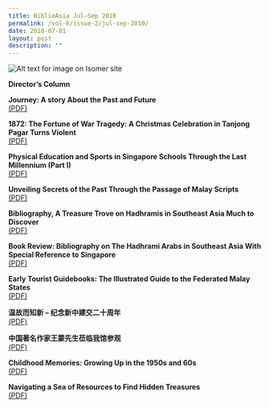 ```yaml
---
title: BiblioAsia Jul–Sep 2010
permalink: /vol-6/issue-2/jul-sep-2010/
date: 2010-07-01
layout: post
description: ""
---
```

![Alt text for image on Isomer site](/images/covers/ba6-2.jpg)

**Director’s Column**

**Journey: A story About the Past and Future** <br>
[(PDF)](/files/pdf/vol-6/issue-2/v6-issue2_JourneyPastFuture.pdf)

**1872: The Fortune of War Tragedy: A Christmas Celebration in Tanjong Pagar Turns Violent** <br>
[(PDF)](/files/pdf/vol-6/issue-2/v6-issue2_WarTragedy.pdf)

**Physical Education and Sports in Singapore Schools Through the Last Millennium (Part I)** <br>
[(PDF)](/files/pdf/vol-6/issue-2/v6-issue2_PhysicalEducation.pdf)

**Unveiling Secrets of the Past Through the Passage of Malay Scripts** <br>
[(PDF)](/files/pdf/vol-6/issue-2/v6-issue2_UnveilingSecrets.pdf)

**Bibliography, A Treasure Trove on Hadhramis in Southeast Asia Much to Discover** <br>
[(PDF)](/files/pdf/vol-6/issue-2/v6-issue2_TreasureTrove.pdf)

**Book Review: Bibliography on The Hadhrami Arabs in Southeast Asia With Special Reference to Singapore** <br>
[(PDF)](/files/pdf/vol-6/issue-2/v6-issue2_HadhramiArabs.pdf)

**Early Tourist Guidebooks: The Illustrated Guide to the Federated Malay States** <br>
[(PDF)](/files/pdf/vol-6/issue-2/v6-issue2_FederatedMalayStates.pdf)

**温故而知新 – 纪念新中建交二十周年** <br>
[(PDF)](/files/pdf/vol-6/issue-2/v6-issue2_Chinese1990.pdf)

**中国著名作家王蒙先生莅临我馆参观** <br>
[(PDF)](/files/pdf/vol-6/issue-2/v6-issue2_Chinese2010.pdf)

**Childhood Memories: Growing Up in the 1950s and 60s** <br>
[(PDF)](/files/pdf/vol-6/issue-2/v6-issue2_ChildhoodMemories.pdf)

**Navigating a Sea of Resources to Find Hidden Treasures** <br>
[(PDF)](/files/pdf/vol-6/issue-2/v6-issue2_HiddenTreasures.pdf)
